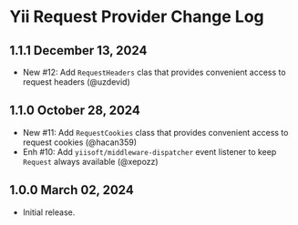 # Yii Request Provider Change Log

## 1.1.1 December 13, 2024

- New #12: Add `RequestHeaders` clas that provides convenient access to request headers (@uzdevid)

## 1.1.0 October 28, 2024

- New #11: Add `RequestCookies` class that provides convenient access to request cookies (@hacan359)
- Enh #10: Add `yiisoft/middleware-dispatcher` event listener to keep `Request` always available (@xepozz)

## 1.0.0 March 02, 2024

- Initial release.
